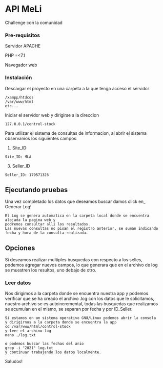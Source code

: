# API MeLi

Challenge con la comunidad


### Pre-requisitos 

Servidor APACHE

PHP =<7.1

Navegador web




### Instalación 

Descargar el proyecto en una carpeta a la que tenga acceso el servidor
```
/xampp/htdcos 
/var/www/html
etc...
```
Iniciar el servidor web y dirigirse a la direccion 

```
127.0.0.1/control-stock
```

Para utilizar el sistema de consultas de informacion, al abrir el sistema observamos los siguientes campos:
1) Site_ID
```
Site_ID: MLA
```
3) Seller_ID
```
Seller_ID: 179571326
```

## Ejecutando pruebas 

Una vez completado los datos que deseamos buscar damos click en_ Generar Log!

```
El Log se genera automatica en la carpeta local donde se encuentra alojada la pagina web y 
podremos consultar alli los resultados.
Las nuevas consultas no pisan el registro anterior, se suman indicando fecha y hora de la consulta realizada.
```

## Opciones 

Si deseamos realizar multiples busquedas con respecto a los selles, podemos agregar nuevos campos, lo que generara que en el archivo de log
se muestren los resultos, uno debajo de otro.

### Leer datos

Nos dirigimos a la carpeta donde se encuentra nuestra app y podemos verificar que se ha creado el archivo .log con los datos que le solicitamos, nuestro archivo se es autoincremental, todas las busquedas que realizamos se acumulan en el mismo, se separan por fecha y por ID_Seller.

```
Si estamos en un sistema operativo GNU/Linux podemos abrir la consola y dirigirnos a la carpeta donde se encuentra la app
cd /var/www/html/control-stock
y leer el archivo log 
nano ./log.txt

o podemos buscar las fechas del anio
grep -i "2021" log.txt
y continuar trabajando los datos localmente.
```

Saludos!

